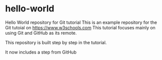 # hello-world
Hello World repository for Git tutorial
This is an example repository for the Git tutoial on https://www.w3schools.com
This tutorial focuses mainly on using Git and GitHub as its remote.

This repository is built step by step in the tutorial.

It now includes a step from GitHub
